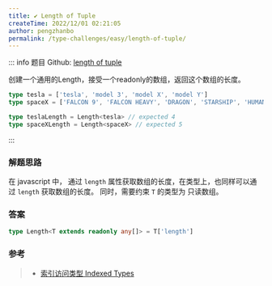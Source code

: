 ```yaml
---
title: ✔️ Length of Tuple
createTime: 2022/12/01 02:21:05
author: pengzhanbo
permalink: /type-challenges/easy/length-of-tuple/
---
```


::: info 题目
Github: [length of tuple](https://github.com/type-challenges/type-challenges/blob/main/questions/00018-easy-tuple-length/)

创建一个通用的Length，接受一个readonly的数组，返回这个数组的长度。

```ts
type tesla = ['tesla', 'model 3', 'model X', 'model Y']
type spaceX = ['FALCON 9', 'FALCON HEAVY', 'DRAGON', 'STARSHIP', 'HUMAN SPACEFLIGHT']

type teslaLength = Length<tesla> // expected 4
type spaceXLength = Length<spaceX> // expected 5
```
:::

### 解题思路

在 javascript 中， 通过 `length` 属性获取数组的长度，在类型上，也同样可以通过 `length` 获取数组的长度。
同时，需要约束 `T` 的类型为 只读数组。

### 答案

``` ts
type Length<T extends readonly any[]> = T['length']
```

### 参考

> - [索引访问类型 Indexed Types](https://www.typescriptlang.org/docs/handbook/2/indexed-access-types.html)
